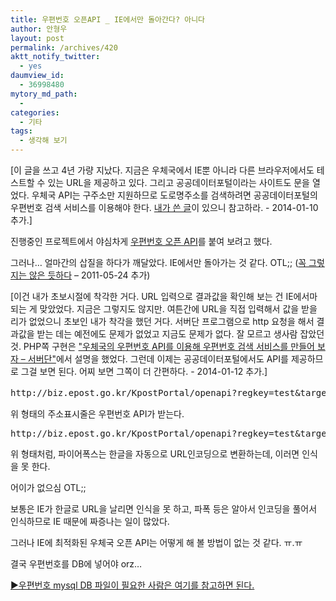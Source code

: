 ```yaml
---
title: 우편번호 오픈API _ IE에서만 돌아간다? 아니다
author: 안형우
layout: post
permalink: /archives/420
aktt_notify_twitter:
  - yes
daumview_id:
  - 36998480
mytory_md_path:
  - 
categories:
  - 기타
tags:
  - 생각해 보기
---
```

[이 글을 쓰고 4년 가량 지났다. 지금은 우체국에서 IE뿐 아니라 다른 브라우저에서도 테스트할 수 있는 URL을 제공하고 있다. 그리고 공공데이터포털이라는 사이트도 문을 열었다. 우체국 API는 구주소만 지원하므로 도로명주소를 검색하려면 공공데이터포털의 우편번호 검색 서비스를 이용해야 한다. [내가 쓴 글][1]이 있으니 참고하라. - 2014-01-10 추가.]

진행중인 프로젝트에서 야심차게 <a href="http://biz.epost.go.kr/customCenter/custom/custom_9.jsp?subGubun=sub_3&subGubun_1=cum_17&gubun=m07" target="_blank">우편번호 오픈 API</a>를 붙여 보려고 했다.

그러나&#8230; 얼마간의 삽질을 하다가 깨달았다. IE에서만 돌아가는 것 같다. OTL;; ([꼭 그렇지는 않은 듯하다][2] &#8211; 2011-05-24 추가)

[이건 내가 초보시절에 착각한 거다. URL 입력으로 결과값을 확인해 보는 건 IE에서마 되는 게 맞았었다. 지금은 그렇지도 않지만. 여튼간에 URL을 직접 입력해서 값을 받을 리가 없었으니 초보인 내가 착각을 했던 거다. 서버단 프로그램으로 http 요청을 해서 결과값을 받는 데는 예전에도 문제가 없었고 지금도 문제가 없다. 잘 모르고 생사람 잡았던 것. PHP쪽 구현은 ["우체국의 우편번호 API를 이용해 우편번호 검색 서비스를 만들어 보자 – 서버단"][3]에서 설명을 했었다. 그런데 이제는 공공데이터포털에서도 API를 제공하므로 그걸 보면 된다. 어찌 보면 그쪽이 더 간편하다. - 2014-01-12 추가.]

<pre>http://biz.epost.go.kr/KpostPortal/openapi?regkey=test&target=post&query=구의1동</pre>

위 형태의 주소표시줄은 우편번호 API가 받는다.

<pre>http://biz.epost.go.kr/KpostPortal/openapi?regkey=test&target=post&query=%B1%B8%C0%C71%B5%BF</pre>

위 형태처럼, 파이어폭스는 한글을 자동으로 URL인코딩으로 변환하는데, 이러면 인식을 못 한다.

어이가 없으심 OTL;;

보통은 IE가 한글로 URL을 날리면 인식을 못 하고, 파폭 등은 알아서 인코딩을 풀어서 인식하므로 IE 때문에 짜증나는 일이 많았다.

그러나 IE에 최적화된 우체국 오픈 API는 어떻게 해 볼 방법이 없는 것 같다. ㅠ.ㅠ

결국 우편번호를 DB에 넣어야 orz&#8230;

[▶우편번호 mysql DB 파일이 필요한 사람은 여기를 참고하면 된다.][4]

 [1]: https://mytory.net/archives/12185 "공공데이터포털 우편번호 신청 절차와 API 정리"
 [2]: https://mytory.net/archives/1284 "우체국의 우편번호 API를 이용해 우편번호 검색 서비스를 만들어 보자 (1) 서버단"
 [3]: https://mytory.net/archives/1284 "우체국의 우편번호 API를 이용해 우편번호 검색 서비스를 만들어 보자 – 서버단"
 [4]: https://mytory.net/archives/579